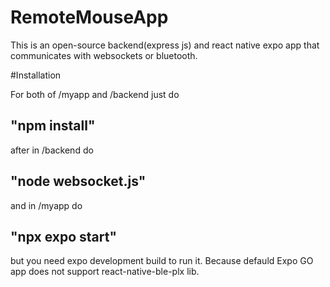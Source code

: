 # RemoteMouseApp
 This is an open-source backend(express js) and react native expo app that communicates with websockets or bluetooth.

#Installation

For both of /myapp and /backend just do 
## "npm install"
after in /backend do
## "node websocket.js"
and  in /myapp do 
## "npx expo start"
but you need expo development build to run it. Because defauld Expo GO app does not support react-native-ble-plx lib.




